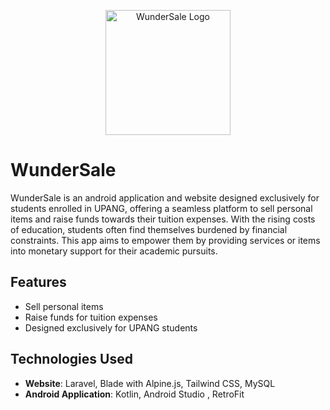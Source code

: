 <p align="center">
  <img src="https://github.com/RenierRains/WunderSale/assets/47496157/e81f17c7-638e-460c-814e-ebcf4775f8f0" alt="WunderSale Logo" width="200">
</p>

# WunderSale

WunderSale is an android application and website designed exclusively for students enrolled in UPANG, offering a seamless platform to sell personal items and raise funds towards their tuition expenses. With the rising costs of education, students often find themselves burdened by financial constraints. This app aims to empower them by providing services or items into monetary support for their academic pursuits.

## Features

- Sell personal items
- Raise funds for tuition expenses
- Designed exclusively for UPANG students

## Technologies Used

- **Website**: Laravel, Blade with Alpine.js, Tailwind CSS, MySQL
- **Android Application**: Kotlin, Android Studio , RetroFit

